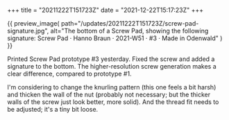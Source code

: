 +++
title = "20211222T151723Z"
date  = "2021-12-22T15:17:23Z"
+++

{{
    preview_image(
        path="/updates/20211222T151723Z/screw-pad-signature.jpg",
        alt="The bottom of a Screw Pad, showing the following signature: Screw Pad · Hanno Braun · 2021-W51 · #3 · Made in Odenwald"
    )
}}

Printed Screw Pad prototype #3 yesterday. Fixed the screw and added a signature to the bottom. The higher-resolution screw generation makes a clear difference, compared to prototype #1.

I'm considering to change the knurling pattern (this one feels a bit harsh) and thicken the wall of the nut (probably not necessary; but the thicker walls of the screw just look better, more solid). And the thread fit needs to be adjusted; it's a tiny bit loose.
